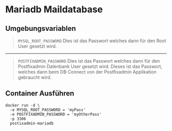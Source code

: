 # Mariadb Maildatabase

## Umgebungsvariablen
>`MYSQL_ROOT_PASSWORD` Dies ist das Passwort welches dann für den Root User gesetzt wird.
---
>`POSTFIXADMIN_PASSWORD` Dies ist das Passwort welches dann für den Postfixadmin Datenbank User gesetzt wird. Dieses ist das Passwort, welches dann beim DB Connect von der Postfixadmin Applikation gebraucht wird. 

## Container Ausführen
```
docker run -d \
  -e MYSQL_ROOT_PASSWORD = 'myPass'
  -e POSTFIXADMIN_PASSWORD = 'myOtherPass'
  -p 3306
  postixadmin-mariadb
```

